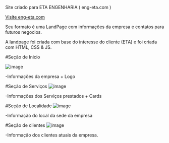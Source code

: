 Site criado para ETA ENGENHARIA ( eng-eta.com )
<html>
<a href="eng-eta.com">Visite eng-eta.com</a>
</html>


Seu formato é uma LandPage com informações da empresa e contatos para futuros negocios.

A landpage foi criada com base do interesse do cliente (ETA) e foi criada com HTML, CSS & JS.

#Seção de Inicio

![image](https://github.com/user-attachments/assets/9972f579-8bda-44bb-95cf-069abc0f706c)

-Informações da empresa + Logo

#Seção de Serviços
![image](https://github.com/user-attachments/assets/44570237-93da-400b-b6c4-304531bbbbf6)

-Informações dos Serviços prestados + Cards


#Seção de Localidade
![image](https://github.com/user-attachments/assets/89a37d3e-e462-47a3-a4bc-4e63fe6cc2de)

-Informação do local da sede da empresa

#Seção de clientes
![image](https://github.com/user-attachments/assets/0174328d-5e53-4cae-8136-8316b322cb15)

-Informação dos clientes atuais da empresa.
